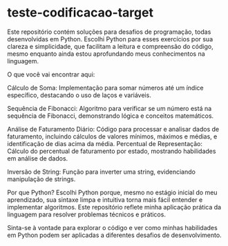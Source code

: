 # teste-codificacao-target

Este repositório contém soluções para desafios de programação, todas desenvolvidas em Python. Escolhi Python para esses exercícios por sua clareza e simplicidade, que facilitam a leitura e compreensão do código, mesmo enquanto ainda estou aprofundando meus conhecimentos na linguagem.

O que você vai encontrar aqui:

Cálculo de Soma: Implementação para somar números até um índice específico, destacando o uso de laços e variáveis.

Sequência de Fibonacci: Algoritmo para verificar se um número está na sequência de Fibonacci, demonstrando lógica e conceitos matemáticos.


Análise de Faturamento Diário: Código para processar e analisar dados de faturamento, incluindo cálculos de valores mínimos, máximos e médias, e identificação de dias acima da média.
Percentual de Representação: Cálculo do percentual de faturamento por estado, mostrando habilidades em análise de dados.

Inversão de String: Função para inverter uma string, evidenciando manipulação de strings.

Por que Python? Escolhi Python porque, mesmo no estágio inicial do meu aprendizado, sua sintaxe limpa e intuitiva torna mais fácil entender e implementar algoritmos. Este repositório reflete minha aplicação prática da linguagem para resolver problemas técnicos e práticos.

Sinta-se à vontade para explorar o código e ver como minhas habilidades em Python podem ser aplicadas a diferentes desafios de desenvolvimento.
